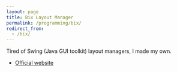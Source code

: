 ```yaml
---
layout: page
title: Bix Layout Manager
permalink: /programming/bix/
redirect_from:
  - /bix/
---
```


Tired of Swing (Java GUI toolkit) layout managers, I made my own.

 * [Official website](http://bix.sourceforge.net/)
